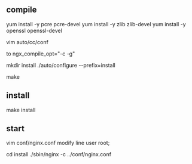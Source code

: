 

## compile

yum install -y pcre pcre-devel
yum install -y zlib zlib-devel
yum install -y openssl openssl-devel

vim auto/cc/conf 

to
ngx_compile_opt="-c -g"


mkdir install
./auto/configure --prefix=install

make

## install

make install

## start

vim conf/nginx.conf
modify line
user  root;

cd install
./sbin/nginx -c ../conf/nginx.conf
